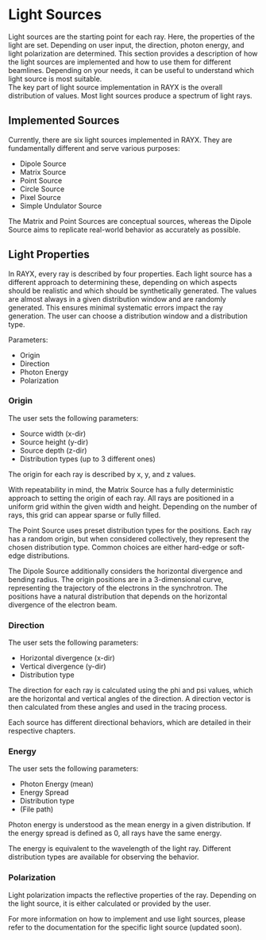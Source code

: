 # Light Sources

Light sources are the starting point for each ray. Here, the properties of the light are set. Depending on user input, the direction, photon energy, and light polarization are determined. This section provides a description of how the light sources are implemented and how to use them for different beamlines. Depending on your needs, it can be useful to understand which light source is most suitable.  
The key part of light source implementation in RAYX is the overall distribution of values. Most light sources produce a spectrum of light rays. 

## Implemented Sources

Currently, there are six light sources implemented in RAYX. They are fundamentally different and serve various purposes:

- Dipole Source
- Matrix Source
- Point Source
- Circle Source
- Pixel Source
- Simple Undulator Source

The Matrix and Point Sources are conceptual sources, whereas the Dipole Source aims to replicate real-world behavior as accurately as possible.

## Light Properties

In RAYX, every ray is described by four properties. Each light source has a different approach to determining these, depending on which aspects should be realistic and which should be synthetically generated. The values are almost always in a given distribution window and are randomly generated. This ensures minimal systematic errors impact the ray generation. The user can choose a distribution window and a distribution type.

Parameters:
- Origin
- Direction
- Photon Energy
- Polarization

### Origin

The user sets the following parameters:
* Source width (x-dir)
* Source height (y-dir)
* Source depth (z-dir)
* Distribution types (up to 3 different ones)

The origin for each ray is described by x, y, and z values.

With repeatability in mind, the Matrix Source has a fully deterministic approach to setting the origin of each ray. All rays are positioned in a uniform grid within the given width and height. Depending on the number of rays, this grid can appear sparse or fully filled.

The Point Source uses preset distribution types for the positions. Each ray has a random origin, but when considered collectively, they represent the chosen distribution type. Common choices are either hard-edge or soft-edge distributions.

The Dipole Source additionally considers the horizontal divergence and bending radius. The origin positions are in a 3-dimensional curve, representing the trajectory of the electrons in the synchrotron. The positions have a natural distribution that depends on the horizontal divergence of the electron beam.

### Direction

The user sets the following parameters:
* Horizontal divergence (x-dir)
* Vertical divergence (y-dir)
* Distribution type

The direction for each ray is calculated using the phi and psi values, which are the horizontal and vertical angles of the direction. A direction vector is then calculated from these angles and used in the tracing process.

Each source has different directional behaviors, which are detailed in their respective chapters.

### Energy

The user sets the following parameters:
* Photon Energy (mean)
* Energy Spread
* Distribution type
* (File path)

Photon energy is understood as the mean energy in a given distribution. If the energy spread is defined as 0, all rays have the same energy.

The energy is equivalent to the wavelength of the light ray. Different distribution types are available for observing the behavior.

### Polarization

Light polarization impacts the reflective properties of the ray. Depending on the light source, it is either calculated or provided by the user.

For more information on how to implement and use light sources, please refer to the documentation for the specific light source (updated soon).
